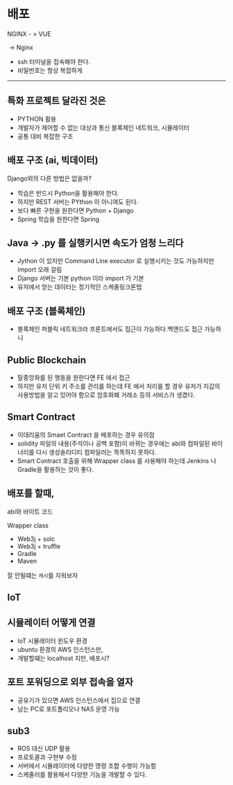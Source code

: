 # 배포

NGINX - > VUE

​            -> Nginx

- ssh 터미널을 접속해야 한다.
- 비밀번호는 항상 복잡하게

------

## 특화 프로젝트 달라진 것은

- PYTHON 활용
- 개발자가 제어할 수 없는 대상과 통신 블록체인 네트워크, 시뮬레이터
- 공통 대비 복잡한 구조

## 배포 구조 (ai, 빅데이터)

Django외의 다른 방법은 없을까?

- 학습은 반드시 Python을 활용해야 한다.
- 하지만 REST 서버는 PYthon 이 아니여도 된다.
- 보다 빠른 구현을 원한다면 Python + Django
- Spring 학습을 원한다면 Spring

## Java -> .py 를 실행키시면 속도가 엄청 느리다

- Jython 이 있지만 Command Line executor 로 실행시키는 것도 가능하지만 import 오래 걸림
- Django 서버는 기본 python 이라 import 가 기본
- 유저에서 얻는 데이터는 정기적인 스케줄링크론탭

## 배포 구조 (블록체인)

- 블록체인 퍼블릭 네트워크라 프론트에서도 접근이 가능하다.백엔드도 접근 가능하니

## Public Blockchain

- 탈중앙화를 된 행동을 원한다면 FE 에서 접근
- 하지만 유저 단위 키 주소를 관리를 하는데 FE 에서 처리를 할 경우 유저가 지갑의 사용방법을 알고 있어야 함으로 암호화폐 거래소 등의 서비스가 생겼다.

## Smart Contract

- 이데리움의 Smaet Contract 을 배포하는 경우 유의점
- solidity 파일의 내용(주석이나 공백 포함)이 바뀌는 경우에는 abi와 컴파일된 바이너리를 다시 생성솔리디티 컴파일러는 똑똑하지 못하다.
- Smart Contract 호출을 위해 Wrapper class 를 사용해야 하는데 Jenkins 나 Gradle을 활용하는 것이 좋다.

## 배포를 할때,

abi와 바이트 코드

Wrapper class

- Web3j + solc
- Web3j + truffle
- Gradle
- Maven

잘 안될떄는 `캐시`를 지워보자

## IoT

## 시뮬레이터 어떻게 연결

- IoT 시뮬레이터 윈도우 환경
- ubuntu 환경의 AWS 인스턴스만,
- 개발할떄는 localhost 지만, 배포시?

## 포트 포워딩으로 외부 접속을 열자

- 공유기가 있으면 AWS 인스턴스에서 집으로 연결
- 남는 PC로 포트폴리오나 NAS 운영 가능

## sub3

- ROS 대신 UDP 활용
- 프로토콜과 구현부 수정
- 서버에서 시뮬레이터에 다양한 명령 조합 수행이 가능함
- 스케줄러를 활용해서 다양한 기능을 개발할 수 있다.